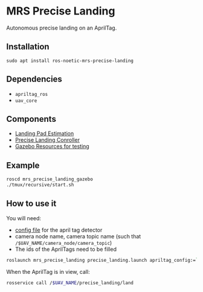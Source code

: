 # MRS Precise Landing

Autonomous precise landing on an AprilTag.

## Installation

`sudo apt install ros-noetic-mrs-precise-landing`

## Dependencies

* `apriltag_ros`
* `uav_core`

## Components

* [Landing Pad Estimation](./ros_packages/mrs_landing_pad_estimation)
* [Precise Landing Conroller](./ros_packages/mrs_precise_landing)
* [Gazebo Resources for testing](./ros_packages/mrs_precise_landing_gazebo)

## Example

```bash
roscd mrs_precise_landing_gazebo
./tmux/recursive/start.sh
```

## How to use it

You will need:
* [config file](./ros_packages/mrs_precise_landing_gazebo/tmux/recursive/config/apriltag.yaml) for the april tag detector
* camera node name, camera topic name (such that `/$UAV_NAME/camera_node/camera_topic`)
* The ids of the AprilTags need to be filled 

```bash
roslaunch mrs_precise_landing precise_landing.launch apriltag_config:=`rospack find mrs_landing_pad_estimation`/config/apriltag_recursive.yaml camera_node:=bluefox_optflow image_topic:=image_raw estimator_config:=
```

When the AprilTag is in view, call:

```bash
rosservice call /$UAV_NAME/precise_landing/land
```
